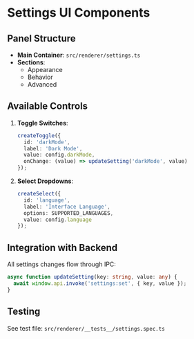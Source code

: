 # Settings UI Components

## Panel Structure
- **Main Container**: `src/renderer/settings.ts`
- **Sections**:
  - Appearance
  - Behavior
  - Advanced

## Available Controls
1. **Toggle Switches**:
   ```typescript
   createToggle({
     id: 'darkMode',
     label: 'Dark Mode',
     value: config.darkMode,
     onChange: (value) => updateSetting('darkMode', value)
   });
   ```

2. **Select Dropdowns**:
   ```typescript
   createSelect({
     id: 'language',
     label: 'Interface Language',
     options: SUPPORTED_LANGUAGES,
     value: config.language
   });
   ```

## Integration with Backend
All settings changes flow through IPC:
```typescript
async function updateSetting(key: string, value: any) {
  await window.api.invoke('settings:set', { key, value });
}
```

## Testing
See test file: `src/renderer/__tests__/settings.spec.ts`